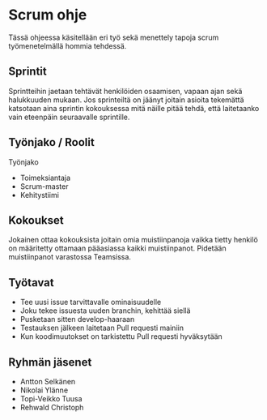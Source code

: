 # Scrum ohje
Tässä ohjeessa käsitellään eri työ sekä menettely tapoja scrum työmenetelmällä hommia tehdessä.
## Sprintit
Sprintteihin jaetaan tehtävät henkilöiden osaamisen, vapaan ajan sekä halukkuuden mukaan. Jos sprinteiltä on jäänyt joitain asioita tekemättä katsotaan aina sprintin kokouksessa mitä näille pitää tehdä, että laitetaanko vain eteenpäin seuraavalle sprintille.

## Työnjako / Roolit
Työnjako
 - Toimeksiantaja
 - Scrum-master
 - Kehitystiimi
 


## Kokoukset
Jokainen ottaa kokouksista joitain omia muistiinpanoja vaikka tietty henkilö on määritetty ottamaan pääasiassa kaikki muistiinpanot. Pidetään muistiinpanot varastossa Teamsissa.

## Työtavat
 - Tee uusi issue tarvittavalle ominaisuudelle
 - Joku tekee issuesta uuden branchin, kehittää siellä
 - Pusketaan sitten develop-haaraan
 - Testauksen jälkeen laitetaan Pull requesti mainiin
 - Kun koodimuutokset on tarkistettu Pull requesti hyväksytään

## Ryhmän jäsenet
 - Antton Selkänen
 - Nikolai Ylänne
 - Topi-Veikko Tuusa
 - Rehwald Christoph
